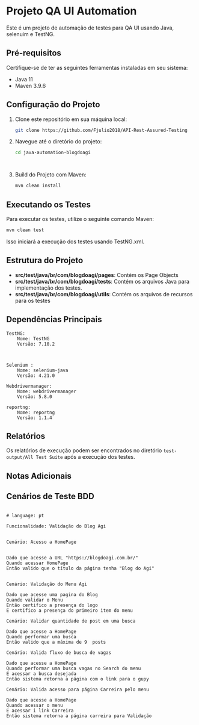 # Projeto QA UI Automation

Este é um projeto de automação de testes para QA UI usando Java, selenuim e TestNG.

## Pré-requisitos

Certifique-se de ter as seguintes ferramentas instaladas em seu sistema:

- Java 11
- Maven 3.9.6

## Configuração do Projeto

1. Clone este repositório em sua máquina local:

   ```bash
   git clone https://github.com/Fjulio2018/API-Rest-Assured-Testing
   ```

2. Navegue até o diretório do projeto:

   ```bash
   cd java-automation-blogdoagi
   



3. Build do Projeto com Maven:

   ```bash
   mvn clean install
   ```

## Executando os Testes

Para executar os testes, utilize o seguinte comando Maven:

```bash
mvn clean test 
```

Isso iniciará a execução dos testes usando TestNG.xml.

## Estrutura do Projeto

- **src/test/java/br/com/blogdoagi/pages**: Contém os Page Objects
- **src/test/java/br/com/blogdoagi/tests**: Contém os arquivos Java para implementação dos testes.
- **src/test/java/br/com/blogdoagi/utils**: Contém os arquivos de recursos para os testes
## Dependências Principais

    TestNG:
        Nome: TestNG
        Versão: 7.10.2



    Selenium :
        Nome: selenium-java
        Versão: 4.21.0

    Webdrivermanager:
        Nome: webdrivermanager
        Versão: 5.8.0

    reportng:
        Nome: reportng
        Versão: 1.1.4



    

## Relatórios

Os relatórios de execução podem ser encontrados no diretório `test-output/All Test Suite` após a execução dos testes.

## Notas Adicionais
## Cenários de Teste BDD

```gherkin

# language: pt

Funcionalidade: Validação do Blog Agi


Cenário: Acesso a HomePage


Dado que acesse a URL "https://blogdoagi.com.br/"
Quando acessar HomePage
Então valido que o título da página tenha "Blog do Agi" 


Cenário: Validação do Menu Agi

Dado que acesse uma pagina do Blog
Quando validar o Menu
Então certifico a presença do logo
E certifico a presença do primeiro item do menu

Cenário: Validar quantidade de post em uma busca

Dado que acesse a HomePage
Quando performar uma busca
Então valido que a máxima de 9  posts

Cenário: Valida fluxo de busca de vagas

Dado que acesse a HomePage
Quando performar uma busca vagas no Search do menu 
E acessar a busca desejada
Então sistema retorna a página com o link para o gupy

Cenário: Valida acesso para página Carreira pelo menu

Dado que acesse a HomePage
Quando acessar o menu 
E acessar i link Carreira
Então sistema retorna a página carreira para Validação

